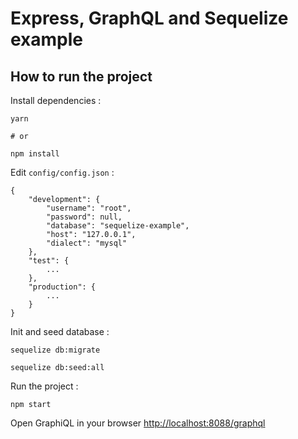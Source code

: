 # Express, GraphQL and Sequelize example


## How to run the project

Install dependencies :

```
yarn

# or

npm install
```

Edit `config/config.json` :

```
{
    "development": {
        "username": "root",
        "password": null,
        "database": "sequelize-example",
        "host": "127.0.0.1",
        "dialect": "mysql"
    },
    "test": {
        ...
    },
    "production": {
        ...
    }
}
```

Init and seed database :

```
sequelize db:migrate

sequelize db:seed:all
```

Run the project :

```
npm start
```

Open GraphiQL in your browser [http://localhost:8088/graphql](http://localhost:8088/graphql)
